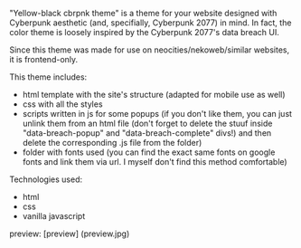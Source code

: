 "Yellow-black cbrpnk theme" is a theme for your website designed with Cyberpunk aesthetic (and, specifially, Cyberpunk 2077) in mind.
In fact, the color theme is loosely inspired by the Cyberpunk 2077's data breach UI.

Since this theme was made for use on neocities/nekoweb/similar websites, it is frontend-only.

This theme includes:
- html template with the site's structure (adapted for mobile use as well)
- css with all the styles
- scripts written in js for some popups (if you don't like them, you can just unlink them from an html file (don't forget to delete the stuuf inside "data-breach-popup" and "data-breach-complete" divs!) and then delete the corresponding .js file from the folder)
- folder with fonts used (you can find the exact same fonts on google fonts and link them via url. I myself don't find this method comfortable)

Technologies used:
- html
- css
- vanilla javascript

preview:
[preview] (preview.jpg)